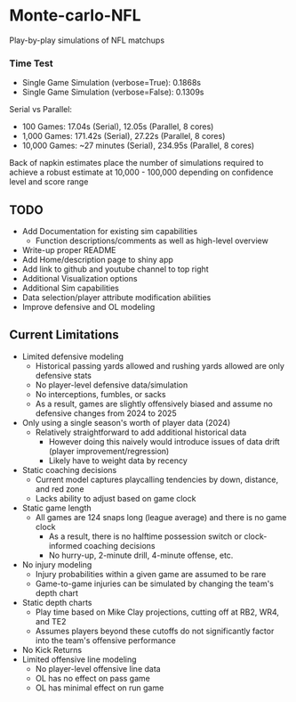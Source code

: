 # Monte-carlo-NFL
Play-by-play simulations of NFL matchups

### Time Test
* Single Game Simulation (verbose=True): 0.1868s
* Single Game Simulation (verbose=False): 0.1309s

Serial vs Parallel:
* 100 Games: 17.04s (Serial), 12.05s (Parallel, 8 cores)
* 1,000 Games: 171.42s (Serial), 27.22s (Parallel, 8 cores)
* 10,000 Games: ~27 minutes (Serial), 234.95s (Parallel, 8 cores)

Back of napkin estimates place the number of simulations required to achieve a robust estimate at 10,000 - 100,000 depending on confidence level and score range

## TODO
* Add Documentation for existing sim capabilities
    * Function descriptions/comments as well as high-level overview
* Write-up proper README
* Add Home/description page to shiny app
* Add link to github and youtube channel to top right
* Additional Visualization options
* Additional Sim capabilities
* Data selection/player attribute modification abilities
* Improve defensive and OL modeling

## Current Limitations
* Limited defensive modeling
    * Historical passing yards allowed and rushing yards allowed are only defensive stats
    * No player-level defensive data/simulation
    * No interceptions, fumbles, or sacks
    * As a result, games are slightly offensively biased and assume no defensive changes from 2024 to 2025
* Only using a single season's worth of player data (2024)
    * Relatively straightforward to add additional historical data
        * However doing this naively would introduce issues of data drift (player improvement/regression)
        * Likely have to weight data by recency
* Static coaching decisions
    * Current model captures playcalling tendencies by down, distance, and red zone
    * Lacks ability to adjust based on game clock 
* Static game length
    * All games are 124 snaps long (league average) and there is no game clock
        * As a result, there is no halftime possession switch or clock-informed coaching decisions
        * No hurry-up, 2-minute drill, 4-minute offense, etc.
* No injury modeling
    * Injury probabilities within a given game are assumed to be rare
    * Game-to-game injuries can be simulated by changing the team's depth chart
* Static depth charts
    * Play time based on Mike Clay projections, cutting off at RB2, WR4, and TE2
    * Assumes players beyond these cutoffs do not significantly factor into the team's offensive performance
* No Kick Returns
* Limited offensive line modeling
    * No player-level offensive line data
    * OL has no effect on pass game
    * OL has minimal effect on run game